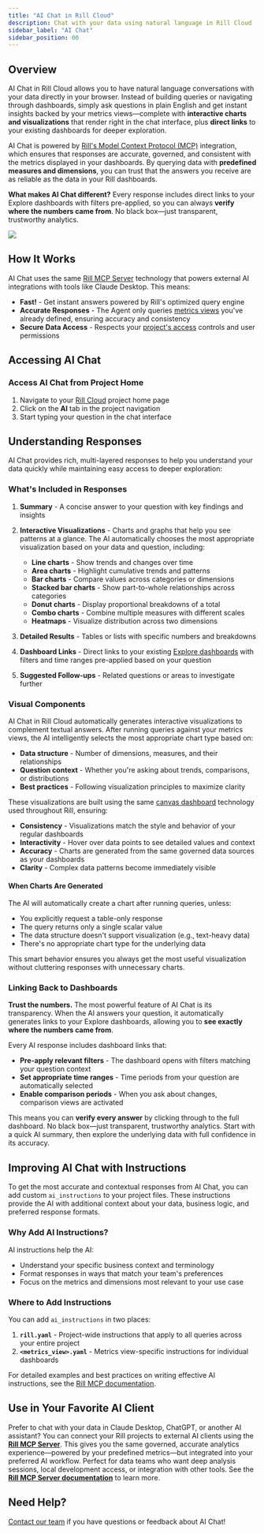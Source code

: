 ```yaml
---
title: "AI Chat in Rill Cloud"
description: Chat with your data using natural language in Rill Cloud
sidebar_label: "AI Chat"
sidebar_position: 00
---
```


## Overview

AI Chat in Rill Cloud allows you to have natural language conversations with your data directly in your browser. Instead of building queries or navigating through dashboards, simply ask questions in plain English and get instant insights backed by your metrics views—complete with **interactive charts and visualizations** that render right in the chat interface, plus **direct links** to your existing dashboards for deeper exploration.

AI Chat is powered by [Rill's Model Context Protocol (MCP)](/explore/mcp) integration, which ensures that responses are accurate, governed, and consistent with the metrics displayed in your dashboards. By querying data with **predefined measures and dimensions**, you can trust that the answers you receive are as reliable as the data in your Rill dashboards. 

**What makes AI Chat different?** Every response includes direct links to your Explore dashboards with filters pre-applied, so you can always **verify where the numbers came from**. No black box—just transparent, trustworthy analytics.

<img src='/img/explore/chat/project-chat.png' class='rounded-gif'/>
<br />

## How It Works

AI Chat uses the same [Rill MCP Server](/explore/mcp) technology that powers external AI integrations with tools like Claude Desktop. This means:

- **Fast!** - Get instant answers powered by Rill's optimized query engine 
- **Accurate Responses** - The Agent only queries [metrics views](/build/metrics-view) you've already defined, ensuring accuracy and consistency
- **Secure Data Access** - Respects your [project's access](/build/metrics-view/security) controls and user permissions

## Accessing AI Chat

### Access AI Chat from Project Home

1. Navigate to your [Rill Cloud](https://ui.rilldata.com) project home page
2. Click on the **AI** tab in the project navigation
3. Start typing your question in the chat interface

<!-- 
### Access AI Chat from a Dashboard

You can also access AI Chat directly while exploring a dashboard, making it easy to ask questions about what you're currently viewing:

1. While viewing any [Explore dashboard](/explore/dashboard-101), look for the **AI Chat icon** in the top navigation bar
2. Click the AI Chat icon to open the chat panel alongside your dashboard
3. Ask questions about the data you're currently viewing
<img src='/img/explore/chat/dashboard-chat.png' class='rounded-gif'/>
<br />


When you open AI Chat from a dashboard, the AI is automatically aware of:
- **Current dashboard context** - The metrics view you're viewing
- **Applied filters** - Any dimension or measure filters you've set
- **Time range** - The time period currently selected
- **Comparison settings** - Any active time comparisons

This context-aware functionality means you can ask questions like:
- "Why did this metric spike?" (referring to what's visible on screen)
- "What's driving this change?" (analyzing the current time period)
- "Show me more details about these results" (diving deeper into filtered data)

:::tip Context-Aware Queries
Opening AI Chat from within a dashboard allows for more natural, context-aware questions. The AI understands what you're looking at, so you don't need to repeat filters or time ranges in your questions.
::: -->

## Understanding Responses

AI Chat provides rich, multi-layered responses to help you understand your data quickly while maintaining easy access to deeper exploration:

### What's Included in Responses

1. **Summary** - A concise answer to your question with key findings and insights
2. **Interactive Visualizations** - Charts and graphs that help you see patterns at a glance. The AI automatically chooses the most appropriate visualization based on your data and question, including:
   - **Line charts** - Show trends and changes over time
   - **Area charts** - Highlight cumulative trends and patterns
   - **Bar charts** - Compare values across categories or dimensions
   - **Stacked bar charts** - Show part-to-whole relationships across categories
   - **Donut charts** - Display proportional breakdowns of a total
   - **Combo charts** - Combine multiple measures with different scales
   - **Heatmaps** - Visualize distribution across two dimensions

3. **Detailed Results** - Tables or lists with specific numbers and breakdowns
4. **Dashboard Links** - Direct links to your existing [Explore dashboards](/explore/dashboard-101) with filters and time ranges pre-applied based on your question
5. **Suggested Follow-ups** - Related questions or areas to investigate further

### Visual Components

AI Chat in Rill Cloud automatically generates interactive visualizations to complement textual answers. After running queries against your metrics views, the AI intelligently selects the most appropriate chart type based on:

- **Data structure** - Number of dimensions, measures, and their relationships
- **Question context** - Whether you're asking about trends, comparisons, or distributions
- **Best practices** - Following visualization principles to maximize clarity

These visualizations are built using the same [canvas dashboard](/build/dashboards/canvas-widgets) technology used throughout Rill, ensuring:

- **Consistency** - Visualizations match the style and behavior of your regular dashboards
- **Interactivity** - Hover over data points to see detailed values and context
- **Accuracy** - Charts are generated from the same governed data sources as your dashboards
- **Clarity** - Complex data patterns become immediately visible

#### When Charts Are Generated

The AI will automatically create a chart after running queries, unless:
- You explicitly request a table-only response
- The query returns only a single scalar value
- The data structure doesn't support visualization (e.g., text-heavy data)
- There's no appropriate chart type for the underlying data

This smart behavior ensures you always get the most useful visualization without cluttering responses with unnecessary charts.

### Linking Back to Dashboards

**Trust the numbers.** The most powerful feature of AI Chat is its transparency. When the AI answers your question, it automatically generates links to your Explore dashboards, allowing you to **see exactly where the numbers came from**. 

Every AI response includes dashboard links that:

- **Pre-apply relevant filters** - The dashboard opens with filters matching your question context
- **Set appropriate time ranges** - Time periods from your question are automatically selected
- **Enable comparison periods** - When you ask about changes, comparison views are activated

This means you can **verify every answer** by clicking through to the full dashboard. No black box—just transparent, trustworthy analytics. Start with a quick AI summary, then explore the underlying data with full confidence in its accuracy.


## Improving AI Chat with Instructions

To get the most accurate and contextual responses from AI Chat, you can add custom `ai_instructions` to your project files. These instructions provide the AI with additional context about your data, business logic, and preferred response formats.

### Why Add AI Instructions?

AI instructions help the AI:
- Understand your specific business context and terminology
- Format responses in ways that match your team's preferences
- Focus on the metrics and dimensions most relevant to your use case

### Where to Add Instructions

You can add `ai_instructions` in two places:

1. **`rill.yaml`** - Project-wide instructions that apply to all queries across your entire project
2. **`<metrics_view>.yaml`** - Metrics view-specific instructions for individual dashboards

For detailed examples and best practices on writing effective AI instructions, see the [Rill MCP documentation](/explore/mcp#adding-ai-instructions-to-your-model).

## Use in Your Favorite AI Client

Prefer to chat with your data in Claude Desktop, ChatGPT, or another AI assistant? You can connect your Rill projects to external AI clients using the **[Rill MCP Server](/explore/mcp)**. This gives you the same governed, accurate analytics experience—powered by your predefined metrics—but integrated into your preferred AI workflow. Perfect for data teams who want deep analysis sessions, local development access, or integration with other tools. See the **[Rill MCP Server documentation](/explore/mcp)** to learn more.

<!-- 
### Start Broad, Then Narrow
Begin with general questions to understand the data, then ask follow-up questions to dive deeper:

1. "What are my top performing products?"
2. "Show me the revenue trend for Product X over the last quarter"
3. "Which regions drive the most revenue for Product X?"

### Use Follow-Up Questions
The AI maintains context within a conversation, so you can ask follow-up questions without repeating information:

- Initial: "What was total revenue last month?"
- Follow-up: "How does that compare to the previous month?"
- Follow-up: "Which product categories drove the increase?"

### Leverage Explore Links
When the AI provides an Explore link, click through to the dashboard for:
- Interactive filtering and drilling down
- Applying additional comparisons
- Creating bookmarks or scheduled reports
- Exporting data

### Combine with Dashboards
Use AI Chat for quick answers and discovery, then switch to [interactive dashboards](/explore/dashboard-101) when you need:
- Fine-grained control over filters
- Multiple simultaneous comparisons
- Visual exploration of dimension relationships
- Creating alerts or scheduled reports -->

## Need Help?

[Contact our team](/contact) if you have questions or feedback about AI Chat!